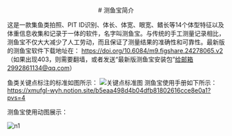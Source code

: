 <p align="center">
  # 测鱼宝简介
</p>

这是一款集鱼类拍照、PIT ID识别、体长、体宽、眼宽、鳍长等14个体型特征以及体重信息收集和记录于一体的软件，名字叫测鱼宝。与传统的手工测量记录相比，测鱼宝不仅大大减少了人工劳动，而且保证了测量结果的准确性和可靠性。最新版的测鱼宝软件下载地址在：
https://doi.org/10.6084/m9.figshare.24278065.v2  
（如果出现403，则需要翻墙，或者发送“最新版测鱼宝安装包”给邮箱2992861134@qq.com）

鱼类关键点标注的标准如图所示：
![关键点标准图](https://github.com/miaomiaoge/CeFish/assets/43084054/e65d7965-0400-4525-8b31-435e6606b8fa)
测鱼宝使用手册如下所示：
https://xmufgl-wyh.notion.site/b5eaa498d4b04dfb81802616cce8e0a1?pvs=4


测鱼宝使用动图展示：

![n1](https://github.com/miaomiaoge/CeFish/assets/43084054/9389c975-f95a-412a-ae15-99e634e024b4)
